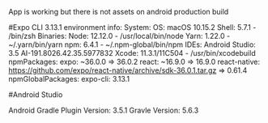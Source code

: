 App is working but there is not assets on android production build

#Expo CLI 3.13.1 environment info:
    System:
      OS: macOS 10.15.2
      Shell: 5.7.1 - /bin/zsh
    Binaries:
      Node: 12.12.0 - /usr/local/bin/node
      Yarn: 1.22.0 - ~/.yarn/bin/yarn
      npm: 6.4.1 - ~/.npm-global/bin/npm
    IDEs:
      Android Studio: 3.5 AI-191.8026.42.35.5977832
      Xcode: 11.3.1/11C504 - /usr/bin/xcodebuild
    npmPackages:
      expo: ~36.0.0 => 36.0.2 
      react: ~16.9.0 => 16.9.0 
      react-native: https://github.com/expo/react-native/archive/sdk-36.0.1.tar.gz => 0.61.4 
    npmGlobalPackages:
      expo-cli: 3.13.1

#Android Studio

Android Gradle Plugin Version: 3.5.1
Gravle Version: 5.6.3